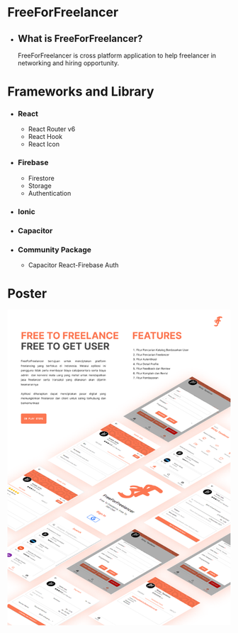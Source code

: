 # FreeForFreelancer

- ## What is FreeForFreelancer?
    FreeForFreelancer is cross platform application to help freelancer in networking and hiring opportunity.

# Frameworks and Library
- ### React
  - React Router v6
  - React Hook
  - React Icon
- ### Firebase
  - Firestore
  - Storage
  - Authentication
- ### Ionic
- ### Capacitor
- ### Community Package
  - Capacitor React-Firebase Auth

# Poster
![FreeForFreelancer](./src/assets/poster.png "Application Poster")